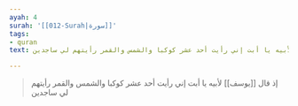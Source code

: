 ```yaml
---
ayah: 4
surah: '[[012-Surah|سورة]]'
tags:
- quran
text: إذ قال يوسف لأبيه يا أبت إني رأيت أحد عشر كوكبا والشمس والقمر رأيتهم لي ساجدين

---
```

> إذ قال [[يوسف]] لأبيه يا أبت إني رأيت أحد عشر كوكبا والشمس والقمر رأيتهم لي ساجدين
